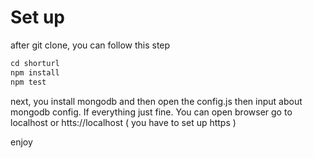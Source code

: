 # Set up


after git clone, you can follow this step
```javascript
cd shorturl
npm install
npm test
```
next, you install mongodb and then open the config.js then input about mongodb config. If everything just fine. You can open browser go to localhost or htts://localhost ( you have to set up https )

enjoy
